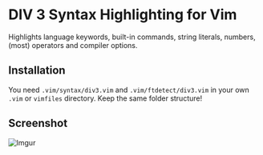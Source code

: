# DIV 3 Syntax Highlighting for Vim

Highlights language keywords, built-in commands, string literals, numbers, (most) operators and compiler options.  

## Installation

You need `.vim/syntax/div3.vim` and `.vim/ftdetect/div3.vim` in your own `.vim` or `vimfiles` directory. Keep the same folder structure!  

## Screenshot

![Imgur](https://i.imgur.com/vlMGg0i.png)
